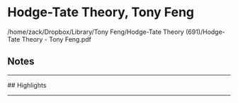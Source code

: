 # Hodge-Tate Theory, Tony Feng
/home/zack/Dropbox/Library/Tony Feng/Hodge-Tate Theory (691)/Hodge-Tate Theory - Tony Feng.pdf
## Notes
<hr>
## Highlights
<hr>

